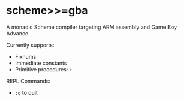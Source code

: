 # scheme>>=gba
A monadic Scheme compiler targeting ARM assembly and Game Boy Advance.

Currently supports:
* Fixnums
* Immediate constants
* Primitive procedures: `+`

REPL Commands:
* `:q` to quit
